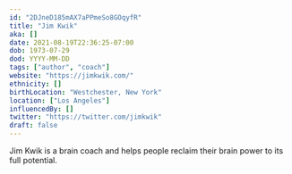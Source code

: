 ```yaml
---
id: "2DJneD185mAX7aPPmeSo8GOqyfR"
title: "Jim Kwik"
aka: []
date: 2021-08-19T22:36:25-07:00
dob: 1973-07-29
dod: YYYY-MM-DD
tags: ["author", "coach"]
website: "https://jimkwik.com/"
ethnicity: []
birthLocation: "Westchester, New York"
location: ["Los Angeles"]
influencedBy: []
twitter: "https://twitter.com/jimkwik"
draft: false
---
```


Jim Kwik is a brain coach and helps people reclaim their brain power to its full
potential.
